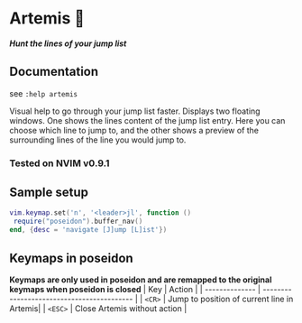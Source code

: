 # Artemis 🏹

***Hunt the lines of your jump list***

## Documentation

see `:help artemis`

Visual help to go through your jump list faster. Displays two floating windows. One shows the lines content of the jump list entry. Here you can choose which line to jump to, and the other shows a preview of the surrounding lines of the line you would jump to.

### Tested on NVIM v0.9.1 

## Sample setup

```lua
vim.keymap.set('n', '<leader>jl', function ()
 require("poseidon").buffer_nav()
end, {desc = 'navigate [J]ump [L]ist'})
```

## Keymaps in poseidon
**Keymaps are only used in poseidon and are remapped to the original keymaps when poseidon is closed**
| Key            | Action                                     |
| -------------- | ------------------------------------------ |
| `<CR>`         | Jump to position of current line in Artemis|
| `<ESC>`        | Close Artemis without action               |
